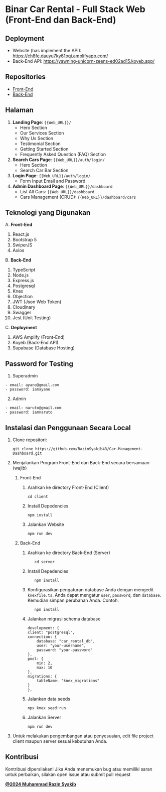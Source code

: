 # Binar Car Rental - Full Stack Web (Front-End dan Back-End)

## Deployment
- Website (has implement the API): https://ch8fe.dauyu7ky61pqi.amplifyapp.com/
- Back-End API: https://yawning-unicorn-zeens-ed02ad15.koyeb.app/

## Repositories
- [Front-End](https://github.com/RazinSyakib43/Car-Management-Dashboard/tree/Challenge_8-(FE))
- [Back-End](https://github.com/RazinSyakib43/Car-Management-Dashboard/tree/Challenge_8-(BE))

## Halaman

1. **Landing Page**: ``{{Web_URL}}/``
   - Hero Section
   - Our Services Section
   - Why Us Section
   - Testimonial Section
   - Getting Started Section
   - Frequently Asked Question (FAQ) Section
2. **Search Cars Page**: ``{{Web_URL}}/auth/login/``
   - Hero Section
   - Search Car Bar Section
3. **Login Page**: ``{{Web_URL}}/auth/login/``
   - Form Input Email and Password
4. **Admin Dashboard Page**: ``{{Web_URL}}/dashboard``
   * List All Cars: ``{{Web_URL}}/dashboard``
   * Cars Management (CRUD): ``{{Web_URL}}/dashboard/cars``

## Teknologi yang Digunakan

A. **Front-End**
1. React.js
2. Bootstrap 5
3. SwiperJS
4. Axios

B. **Back-End**
1. TypeScript
2. Node.js
3. Express.js
4. Postgresql
5. Knex
6. Objection
7. JWT (Json Web Token)
8. Cloudinary
9. Swagger
10. Jest (Unit Testing)

C. **Deployment**
1. AWS Amplify (Front-End)
2. Koyeb (Back-End API)
3. Supabase (Database Hosting)

## Password for Testing

1. Superadmin

```
- email: ayano@gmail.com
- password: iamayano
```

2. Admin

```
- email: naruto@gmail.com
- password: iamnaruto
```

## Instalasi dan Penggunaan Secara Local

1. Clone repositori:

   ```
   git clone https://github.com/RazinSyakib43/Car-Management-Dashboard.git
   ```
2. Menjalankan Program Front-End dan Back-End secara bersamaan (wajib)

   1. Front-End

      1. Arahkan ke directory Front-End (Client)

         ```
         cd client
         ```
      2. Install Depedencies

         ```
         npm install
         ```
      3. Jalankan Website

         ```
         npm run dev
         ```
   2. Back-End

      1. Arahkan ke directory Back-End (Server)

         ```
            cd server
         ```
      2. Install Depedencies

         ```
            npm install
         ```
      3. Konfigurasikan pengaturan database Anda dengan mengedit `knexfile.ts`. Anda dapat mengatur `user`, `password`, dan `database`. Kemudian simpan perubahan Anda. Contoh:
         ```
            npm install
         ```
      4. Jalankan migrasi schema database
            ```
            development: {
            client: "postgresql",
            connection: {
                database: "car_rental_db",
                user: "your-username",
                password: "your-password"
            },
            pool: {
                min: 2,
                max: 10
            },
            migrations: {
                tableName: "knex_migrations"
            }
            },
            ```
      6. Jalankan data seeds
            ```
            npx knex seed:run
            ```
      7. Jalankan Server
         ```
         npm run dev
         ```


3. Untuk melakukan pengembangan atau penyesuaian, edit file project client maupun server sesuai kebutuhan Anda.

## Kontribusi

Kontribusi dipersilakan! Jika Anda menemukan bug atau memiliki saran untuk perbaikan, silakan open issue atau submit pull request

[**@2024 Muhammad Razin Syakib**](https://www.linkedin.com/in/muhammad-razin-syakib/)
